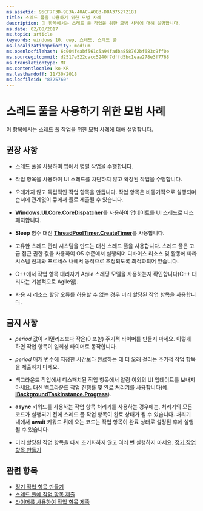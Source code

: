 ```yaml
---
ms.assetid: 95CF7F3D-9E3A-40AC-A083-D8A375272181
title: 스레드 풀을 사용하기 위한 모범 사례
description: 이 항목에서는 스레드 풀 작업을 위한 모범 사례에 대해 설명합니다.
ms.date: 02/08/2017
ms.topic: article
keywords: windows 10, uwp, 스레드, 스레드 풀
ms.localizationpriority: medium
ms.openlocfilehash: 6c004feabf561c5a94fadba858762bf683c9ff0e
ms.sourcegitcommit: d2517e522cacc5240f7dffd5bc1eaa278e3f7768
ms.translationtype: MT
ms.contentlocale: ko-KR
ms.lasthandoff: 11/30/2018
ms.locfileid: "8325760"
---
```

# <a name="best-practices-for-using-the-thread-pool"></a>스레드 풀을 사용하기 위한 모범 사례

이 항목에서는 스레드 풀 작업을 위한 모범 사례에 대해 설명합니다.

## <a name="dos"></a>권장 사항


-   스레드 풀을 사용하여 앱에서 병렬 작업을 수행합니다.

-   작업 항목을 사용하여 UI 스레드를 차단하지 않고 확장된 작업을 수행합니다.

-   오래가지 않고 독립적인 작업 항목을 만듭니다. 작업 항목은 비동기적으로 실행되며 순서에 관계없이 큐에서 풀로 제출될 수 있습니다.

-   [**Windows.UI.Core.CoreDispatcher**](https://msdn.microsoft.com/library/windows/apps/BR208211)를 사용하여 업데이트를 UI 스레드로 디스패치합니다.

-   **Sleep** 함수 대신 [**ThreadPoolTimer.CreateTimer**](https://msdn.microsoft.com/library/windows/apps/Hh967921)를 사용합니다.

-   고유한 스레드 관리 시스템을 만드는 대신 스레드 풀을 사용합니다. 스레드 풀은 고급 접근 권한 값을 사용하여 OS 수준에서 실행되며 디바이스 리소스 및 활동에 따라 시스템 전체와 프로세스 내에서 동적으로 조정되도록 최적화되어 있습니다.

-   C++에서 작업 항목 대리자가 Agile 스레딩 모델을 사용하는지 확인합니다(C++ 대리자는 기본적으로 Agile임).

-   사용 시 리소스 할당 오류를 허용할 수 없는 경우 미리 할당된 작업 항목을 사용합니다.

## <a name="donts"></a>금지 사항


-   *period* 값이 &lt;1밀리초보다 작은(0 포함) 주기적 타이머를 만들지 마세요. 이렇게 하면 작업 항목이 일회성 타이머로 동작합니다.

-   *period* 매개 변수에 지정한 시간보다 완료하는 데 더 오래 걸리는 주기적 작업 항목을 제출하지 마세요.

-   백그라운드 작업에서 디스패치된 작업 항목에서 알림 이외의 UI 업데이트를 보내지 마세요. 대신 백그라운드 작업 진행률 및 완료 처리기를 사용합니다(예: [**IBackgroundTaskInstance.Progress**](https://msdn.microsoft.com/library/windows/apps/BR224800)).

-   **async** 키워드를 사용하는 작업 항목 처리기를 사용하는 경우에는, 처리기의 모든 코드가 실행되기 전에 스레드 풀 작업 항목이 완료 상태가 될 수 있습니다. 처리기 내에서 **await** 키워드 뒤에 오는 코드는 작업 항목이 완료 상태로 설정된 후에 실행될 수 있습니다.

-   미리 할당된 작업 항목을 다시 초기화하지 않고 여러 번 실행하지 마세요. [정기 작업 항목 만들기](create-a-periodic-work-item.md)

## <a name="related-topics"></a>관련 항목


* [정기 작업 항목 만들기](create-a-periodic-work-item.md)
* [스레드 풀에 작업 항목 제출](submit-a-work-item-to-the-thread-pool.md)
* [타이머를 사용하여 작업 항목 제출](use-a-timer-to-submit-a-work-item.md)
